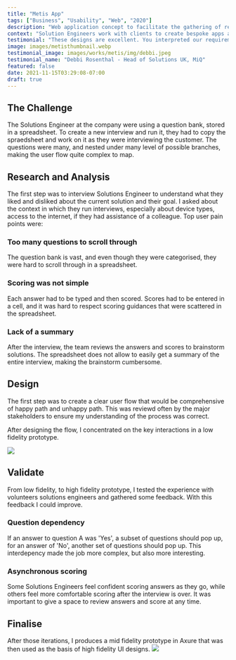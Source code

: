 ```yaml
---
title: "Metis App"
tags: ["Business", "Usability", "Web", "2020"]
description: "Web application concept to facilitate the gathering of requirements by solutions engineers interviewing clients."
context: "Solution Engineers work with clients to create bespoke apps and dashboards. One of their main jobs, is to gather client requirements efficiently and effectively, so that the solution built is as good as possible."
testimonial: "These designs are excellent. You interpreted our requirements exactly as we'd described them e.g. the drag and drop functionality for individual questions, and added in some additional functionality which is incredibly helpful e.g. the keyword search bar during the interview section. This design would certainly lead to an intuitive, flexible tool which would react quickly to a live interview situation."
image: images/metisthumbnail.webp
testimonial_image: images/works/metis/img/debbi.jpeg
testimonial_name: "Debbi Rosenthal - Head of Solutions UK, MiQ"
featured: false
date: 2021-11-15T03:29:08-07:00
draft: true
---
```


## The Challenge

The Solutions Engineer at the company were using a question bank, stored in a spreadsheet. To create a new interview and run it, they had to copy the spraedsheet and work on it as they were interviewing the customer. The questions were many, and nested under many level of possible branches, making the user flow quite complex to map.

## Research and Analysis

The first step was to interview Solutions Engineer to understand what they liked and disliked about the current solution and their goal. I asked about the context in which they run interviews, especially about device types, access to the internet, if they had assistance of a colleague. Top user pain points were:

### Too many questions to scroll through
The question bank is vast, and even though they were categorised, they were hard to scroll through in a spreadsheet.

### Scoring was not simple
Each answer had to be typed and then scored. Scores had to be entered in a cell, and it was hard to respect scoring guidances that were scattered in the spreadsheet.

### Lack of a summary
After the interview, the team reviews the answers and scores to brainstorm solutions. The spreadsheet does not allow to easily get a summary of the entire interview, making the brainstorm cumbersome.
            
## Design

The first step was to create a clear user flow that would be comprehensive of happy path and unhappy path. This was reviewd often by the major stakeholders to ensure my understanding of the process was correct.

After designing the flow, I concentrated on the key interactions in a low fidelity prototype.


![](/images/works/metis/img/sketchv2.webp#floatright)

## Validate

From low fidelity, to high fidelity prototype, I tested the experience with volunteers solutions engineers and gathered some feedback. With this feedback I could improve.

### Question dependency
If an answer to question A was 'Yes', a subset of questions should pop up, for an answer of 'No', another set of questions should pop up. This interdepency made the job more complex, but also more interesting.

### Asynchronous scoring
Some Solutions Engineers feel confident scoring answers as they go, while others feel more comfortable scoring after the interview is over. It was important to give a space to review answers and score at any time.

## Finalise

After those iterations, I produces a mid fidelity prototype in Axure that was then used as the basis of high fidelity UI designs.
![](/images/works/metis/img/axure1.png)
